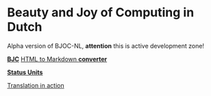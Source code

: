 # Beauty and Joy of Computing in Dutch

Alpha version of BJOC-NL, __attention__ this is active development zone! 

[**BJC**](https://bjc.edc.org/bjc-r/course/bjc4nyc.html)
[HTML to Markdown **converter**](https://www.browserling.com/tools/html-to-markdown)

[**Status Units**](https://docs.google.com/spreadsheets/d/1N4lQEEM7NCWkC7f3UYv8E5TqI-w-4ehZISPsUkC0DNE/edit?usp=sharing)

[Translation in action](https://drive.google.com/file/d/1h3Cbs7q-g9b8tjWnWqpQtKJwsnSw5kgx/view?usp=sharing)

